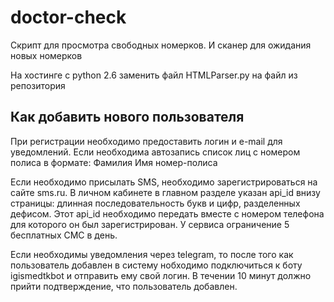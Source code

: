 # doctor-check

Скрипт для просмотра свободных номерков.
И сканер для ожидания новых номерков

На хостинге с python 2.6
заменить файл HTMLParser.py на файл из репозитория


## Как добавить нового пользователя

При регистрации необходимо предоставить логин и e-mail для уведомлений.
Если необходима автозапись список лиц с номером полиса в формате:
Фамилия Имя номер-полиса

Если необходимо присылать SMS, необходимо зарегистрироваться
на сайте sms.ru.
В личном кабинете в главном разделе указан api_id
внизу страницы: длинная последовательность букв и цифр, разделенных дефисом.
Этот api_id необходимо передать вместе с номером телефона для которого он
был зарегистрирован. У сервиса ограничение 5 бесплатных СМС в день.

Если необходимы уведомления через telegram, то после того
как пользователь добавлен в систему нобходимо
подключиться к боту igismedtkbot и отправить ему
свой логин. В течении 10 минут должно прийти подтверждение,
что пользователь добавлен.
